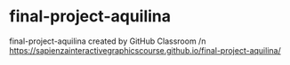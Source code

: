 # final-project-aquilina
final-project-aquilina created by GitHub Classroom /n
https://sapienzainteractivegraphicscourse.github.io/final-project-aquilina/

